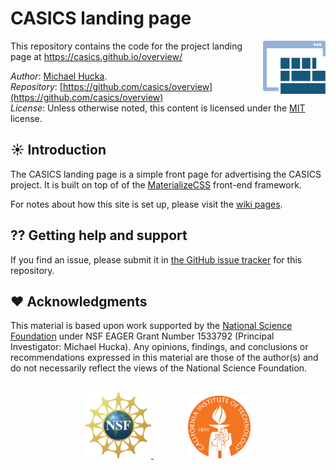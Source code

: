 CASICS landing page
===================

<img width="100px" align="right" src="graphics/casics-logo-small.svg">

This repository contains the code for the project landing page at https://casics.github.io/overview/

*Author*:      [Michael Hucka](http://github.com/mhucka).<br>
*Repository*:   [https://github.com/casics/overview](https://github.com/casics/overview)<br>
*License*:      Unless otherwise noted, this content is licensed under the [MIT](https://opensource.org/licenses/MIT) license.

☀ Introduction
-----------------------------

The CASICS landing page is a simple front page for advertising the CASICS project.  It is built on top of of the [MaterializeCSS](http://materializecss.com) front-end framework.

For notes about how this site is set up, please visit the [wiki pages](https://github.com/casics/overview/wiki).

⁇ Getting help and support
--------------------------

If you find an issue, please submit it in [the GitHub issue tracker](https://github.com/casics/overview/issues) for this repository.

❤️ Acknowledgments
------------------

This material is based upon work supported by the [National Science Foundation](https://nsf.gov) under NSF EAGER Grant Number 1533792 (Principal Investigator: Michael Hucka).  Any opinions, findings, and conclusions or recommendations expressed in this material are those of the author(s) and do not necessarily reflect the views of the National Science Foundation.
    
<br>
<div align="center">
  <a href="https://www.nsf.gov">
    <img width="105" height="105" src="graphics/NSF.svg">
  </a>
  &nbsp;&nbsp;&nbsp;&nbsp;&nbsp;&nbsp;
  &nbsp;&nbsp;&nbsp;&nbsp;&nbsp;&nbsp;
  <a href="https://www.caltech.edu">
    <img width="100" height="100" src="graphics/caltech-round.svg">
  </a>
</div>
